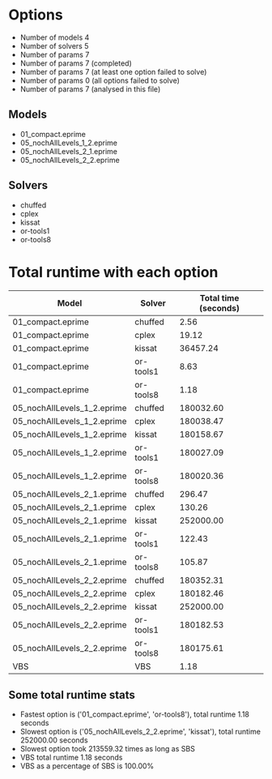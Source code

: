 

# Options


- Number of models         4
- Number of solvers        5
- Number of params         7
- Number of params         7 (completed)
- Number of params         7 (at least one option failed to solve)
- Number of params         0 (all options failed to solve)
- Number of params         7 (analysed in this file)


## Models


 - 01_compact.eprime
 - 05_nochAllLevels_1_2.eprime
 - 05_nochAllLevels_2_1.eprime
 - 05_nochAllLevels_2_2.eprime


## Solvers


 - chuffed
 - cplex
 - kissat
 - or-tools1
 - or-tools8


# Total runtime with each option


 | Model | Solver | Total time (seconds) | 
 | -- | -- | -- | 
 | 01_compact.eprime | chuffed | 2.56 | 
 | 01_compact.eprime | cplex | 19.12 | 
 | 01_compact.eprime | kissat | 36457.24 | 
 | 01_compact.eprime | or-tools1 | 8.63 | 
 | 01_compact.eprime | or-tools8 | 1.18 | 
 | 05_nochAllLevels_1_2.eprime | chuffed | 180032.60 | 
 | 05_nochAllLevels_1_2.eprime | cplex | 180038.47 | 
 | 05_nochAllLevels_1_2.eprime | kissat | 180158.67 | 
 | 05_nochAllLevels_1_2.eprime | or-tools1 | 180027.09 | 
 | 05_nochAllLevels_1_2.eprime | or-tools8 | 180020.36 | 
 | 05_nochAllLevels_2_1.eprime | chuffed | 296.47 | 
 | 05_nochAllLevels_2_1.eprime | cplex | 130.26 | 
 | 05_nochAllLevels_2_1.eprime | kissat | 252000.00 | 
 | 05_nochAllLevels_2_1.eprime | or-tools1 | 122.43 | 
 | 05_nochAllLevels_2_1.eprime | or-tools8 | 105.87 | 
 | 05_nochAllLevels_2_2.eprime | chuffed | 180352.31 | 
 | 05_nochAllLevels_2_2.eprime | cplex | 180182.46 | 
 | 05_nochAllLevels_2_2.eprime | kissat | 252000.00 | 
 | 05_nochAllLevels_2_2.eprime | or-tools1 | 180182.53 | 
 | 05_nochAllLevels_2_2.eprime | or-tools8 | 180175.61 | 
 | VBS | VBS | 1.18 | 


## Some total runtime stats


 - Fastest option is ('01_compact.eprime', 'or-tools8'), total runtime 1.18 seconds
 - Slowest option is ('05_nochAllLevels_2_2.eprime', 'kissat'), total runtime 252000.00 seconds
 - Slowest option took 213559.32 times as long as SBS
 - VBS total runtime 1.18 seconds
 - VBS as a percentage of SBS is 100.00%

